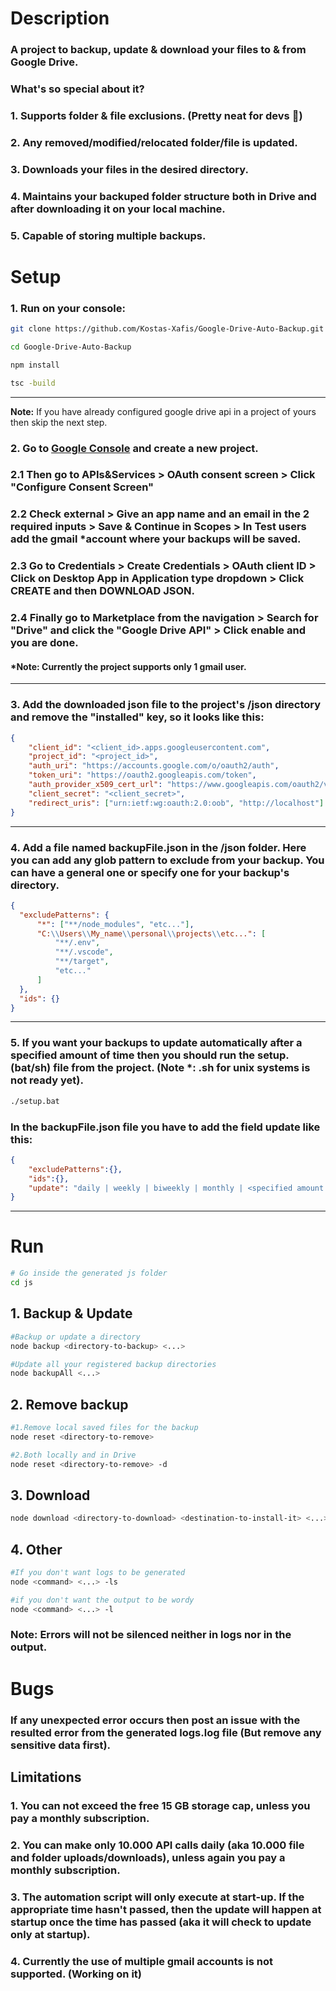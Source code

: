 # **Description**
### A project to backup, update & download your files to & from Google Drive.
### What's so special about it? 
### 1. Supports folder & file **exclusions**. (Pretty neat for devs 🧡)
### 2. Any removed/modified/relocated folder/file is **updated**.
### 3. **Downloads** your files in the desired directory. 
### 4. **Maintains** your backuped folder structure both in Drive and after downloading it on your local machine.
### 5. Capable of storing **multiple** backups.

# **Setup**
### **1.** Run on your console:
```bash
git clone https://github.com/Kostas-Xafis/Google-Drive-Auto-Backup.git

cd Google-Drive-Auto-Backup

npm install

tsc -build
```
---
**Note:** If you have already configured google drive api in a project of yours then skip the next step.
### **2.** Go to [Google Console](https://console.cloud.google.com/ "https://console.cloud.google.com/") and create a new project.
### **2.1** Then go to APIs&Services **>** OAuth consent screen **>** **Click** "Configure Consent Screen" 
### **2.2**  **Check** external **>** Give an app name and an email in the 2 required inputs **>** Save & Continue in Scopes **>** In Test users add the gmail *account where your backups will be saved.
### **2.3** Go to Credentials **>** Create Credentials **>** OAuth client ID **>** **Click** on Desktop App in Application type dropdown **>** **Click** CREATE and then DOWNLOAD JSON.
### **2.4** Finally go to **Marketplace** from the navigation **>** **Search** for "Drive" and click the "Google Drive API" **>** **Click** enable and you are done.
#### ***Note:** Currently the project supports only 1 gmail user.
---
### **3.** Add the downloaded json file to the project's /json directory and remove the **"installed"** key, so it looks like this:
```json
{
    "client_id": "<client_id>.apps.googleusercontent.com",
    "project_id": "<project_id>",
    "auth_uri": "https://accounts.google.com/o/oauth2/auth",
    "token_uri": "https://oauth2.googleapis.com/token",
    "auth_provider_x509_cert_url": "https://www.googleapis.com/oauth2/v1/certs",
    "client_secret": "<client_secret>",
    "redirect_uris": ["urn:ietf:wg:oauth:2.0:oob", "http://localhost"]
}
```
---
### **4.** Add a file named backupFile.json in the /json folder. Here you can add any glob pattern to exclude from your backup. You can have a general one or specify one for your backup's directory.
```json
{
  "excludePatterns": {
      "*": ["**/node_modules", "etc..."],
      "C:\\Users\\My_name\\personal\\projects\\etc...": [
          "**/.env",
          "**/.vscode",
          "**/target",
          "etc..."
      ]
  },
  "ids": {}
}
```
---
### **5.** If you want your backups to update automatically after a specified amount of time then you should run the setup.(bat/sh) file from the project. (Note *: .sh for unix systems is not ready yet).
```bash
./setup.bat
```
### In the backupFile.json file you have to add the field update like this:
```json
{
    "excludePatterns":{},
    "ids":{},
    "update": "daily | weekly | biweekly | monthly | <specified amount of time in seconds>"  
}
```
---
# **Run**
```bash
# Go inside the generated js folder
cd js
```
## **1. Backup & Update**
```bash
#Backup or update a directory
node backup <directory-to-backup> <...>

#Update all your registered backup directories
node backupAll <...>
```
## **2. Remove backup**
```bash
#1.Remove local saved files for the backup
node reset <directory-to-remove>

#2.Both locally and in Drive
node reset <directory-to-remove> -d
```
## **3. Download**
```bash
node download <directory-to-download> <destination-to-install-it> <...>
```
## **4. Other**
```bash
#If you don't want logs to be generated
node <command> <...> -ls

#if you don't want the output to be wordy
node <command> <...> -l
```

### **Note:** Errors will not be silenced neither in logs nor in the output.
# **Bugs**
### If any unexpected **error** occurs then post an issue with the resulted error from the generated **logs.log** file (But remove any sensitive data first).

## **Limitations**
### **1.** You can not exceed the free 15 GB storage cap, unless you pay a monthly subscription.
### **2.** You can make only 10.000 API calls daily (aka 10.000 file and folder uploads/downloads), unless again you pay a monthly subscription.
### **3.** The automation script will only execute at start-up. If the appropriate time hasn't passed, then the update will happen at startup once the time has passed (aka it will check to update only at startup).
### **4.** Currently the use of multiple gmail accounts is not supported. (Working on it) 